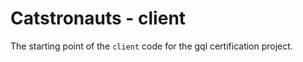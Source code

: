 # Catstronauts - client

The starting point of the `client` code for the gql certification project.
